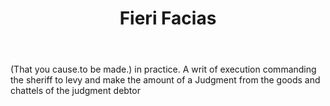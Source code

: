 ---
title: Fieri Facias
letter: F
permalink: "/definitions/bld-fieri-facias.html"
body: "(That you cause.to be made.) in practice. A writ of execution commanding the
  sheriff to levy and make the amount of a Judgment from the goods and chattels of
  the judgment debtor"
published_at: '2018-07-07'
source: Black's Law Dictionary 2nd Ed (1910)
layout: post
---